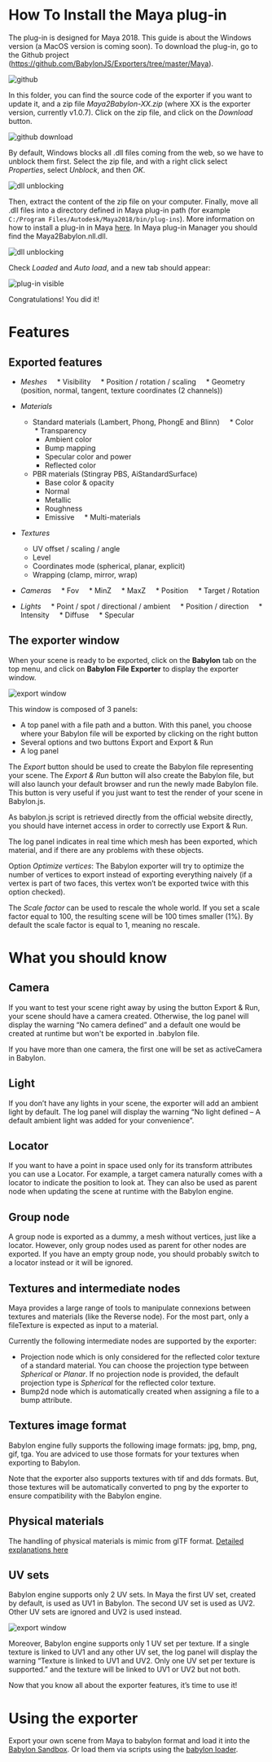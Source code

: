 # How To Install the Maya plug-in 

The plug-in is designed for Maya 2018. This guide is about the Windows version (a MacOS version is coming soon). To download the plug-in, go to the Github project (https://github.com/BabylonJS/Exporters/tree/master/Maya).  

![github](/img/exporters/Maya/1_github.jpg)

In this folder, you can find the source code of the exporter if you want to update it, and a zip file _Maya2Babylon-XX.zip_ (where XX is the exporter version, currently v1.0.7). Click on the zip file, and click on the _Download_ button. 

![github download](/img/exporters/Maya/2_github_dl.jpg)

By default, Windows blocks all .dll files coming from the web, so we have to unblock them first. Select the zip file, and with a right click select _Properties_, select _Unblock_, and then _OK_.

![dll unblocking](/img/exporters/Maya/3_dll_unlocking.jpg)

Then, extract the content of the zip file on your computer. Finally, move all .dll files into a directory defined in Maya plug-in path (for example `C:/Program Files/Autodesk/Maya2018/bin/plug-ins`). More information on how to install a plug-in in Maya [here](https://knowledge.autodesk.com/support/maya/learn-explore/caas/CloudHelp/cloudhelp/2016/ENU/Maya/files/GUID-FA51BD26-86F3-4F41-9486-2C3CF52B9E17-htm.html). In Maya plug-in Manager you should find the Maya2Babylon.nll.dll.

![dll unblocking](/img/exporters/Maya/4_maya_plug_in_manager.jpg)

Check _Loaded_ and _Auto load_, and a new tab should appear: 

![plug-in visible](/img/exporters/Maya/5_plugin_visible.jpg)

Congratulations! You did it!

# Features  #

## Exported features

* _Meshes_
    * Visibility
    * Position / rotation / scaling
    * Geometry (position, normal, tangent, texture coordinates (2 channels))

* _Materials_
    * Standard materials (Lambert, Phong, PhongE and Blinn)
        * Color
        * Transparency
        * Ambient color
        * Bump mapping
        * Specular color and power
        * Reflected color
    * PBR materials (Stingray PBS, AiStandardSurface)
        * Base color & opacity
        * Normal
        * Metallic
        * Roughness
        * Emissive
    * Multi-materials

* _Textures_
    * UV offset / scaling / angle
    * Level
    * Coordinates mode (spherical, planar, explicit)
    * Wrapping (clamp, mirror, wrap)

* _Cameras_
    * Fov
    * MinZ
    * MaxZ
    * Position
    * Target / Rotation

* _Lights_
    * Point / spot / directional / ambient
    * Position / direction
    * Intensity
    * Diffuse
    * Specular

## The exporter window 

When your scene is ready to be exported, click on the __Babylon__ tab on the top menu, and click on __Babylon File Exporter__ to display the exporter window. 

![export window](/img/exporters/Maya/6_export_window.jpg)

This window is composed of 3 panels:
* A top panel with a file path and a button. With this panel, you choose where your Babylon file will be exported by clicking on the right button
* Several options and two buttons Export and Export & Run
* A log panel
 
The _Export_ button should be used to create the Babylon file representing your scene. The _Export & Run_ button will also create the Babylon file, but will also launch your default browser and run the newly made Babylon file. This button is very useful if you just want to test the render of your scene in Babylon.js.

As babylon.js script is retrieved directly from the official website directly, you should have internet access in order to correctly use Export & Run.

The log panel indicates in real time which mesh has been exported, which material, and if there are any problems with these objects.

Option _Optimize vertices_: The Babylon exporter will try to optimize the number of vertices to export instead of exporting everything naively (if a vertex is part of two faces, this vertex won’t be exported twice with this option checked).

The _Scale factor_ can be used to rescale the whole world. If you set a scale factor equal to 100, the resulting scene will be 100 times smaller (1%). By default the scale factor is equal to 1, meaning no rescale.

# What you should know

## Camera

If you want to test your scene right away by using the button Export & Run, your scene should have a camera created. Otherwise, the log panel will display the warning “No camera defined” and a default one would be created at runtime but won't be exported in .babylon file.

If you have more than one camera, the first one will be set as activeCamera in Babylon.

## Light

If you don’t have any lights in your scene, the exporter will add an ambient light by default. The log panel will display the warning “No light defined – A default ambient light was added for your convenience”. 

## Locator

If you want to have a point in space used only for its transform attributes you can use a Locator. For example, a target camera naturally comes with a locator to indicate the position to look at. They can also be used as parent node when updating the scene at runtime with the Babylon engine.

## Group node

A group node is exported as a dummy, a mesh without vertices, just like a locator. However, only group nodes used as parent for other nodes are exported. If you have an empty group node, you should probably switch to a locator instead or it will be ignored.

## Textures and intermediate nodes

Maya provides a large range of tools to manipulate connexions between textures and materials (like the Reverse node). For the most part, only a fileTexture is expected as input to a material.

Currently the following intermediate nodes are supported by the exporter:
- Projection node which is only considered for the reflected color texture of a standard material. You can choose the projection type between _Spherical_ or _Planar_. If no projection node is provided, the default projection type is _Spherical_ for the reflected color texture.
- Bump2d node which is automatically created when assigning a file to a bump attribute.

## Textures image format

Babylon engine fully supports the following image formats: jpg, bmp, png, gif, tga. You are adviced to use those formats for your textures when exporting to Babylon.

Note that the exporter also supports textures with tif and dds formats. But, those textures will be automatically converted to png by the exporter to ensure compatibility with the Babylon engine.

## Physical materials

The handling of physical materials is mimic from glTF format. [Detailed explanations here](/resources/Maya_to_glTF#pbr-materials)

## UV sets

Babylon engine supports only 2 UV sets. In Maya the first UV set, created by default, is used as UV1 in Babylon. The second UV set is used as UV2. Other UV sets are ignored and UV2 is used instead.

![export window](/img/exporters/Maya/7_uv_set_editor.jpg)

Moreover, Babylon engine supports only 1 UV set per texture. If a single texture is linked to UV1 and any other UV set, the log panel will display the warning “Texture is linked to UV1 and UV2. Only one UV set per texture is supported.” and the texture will be linked to UV1 or UV2 but not both.

Now that you know all about the exporter features, it’s time to use it! 

# Using the exporter

Export your own scene from Maya to babylon format and load it into the [Babylon Sandbox](http://sandbox.babylonjs.com/). Or load them via scripts using the [babylon loader](/how_to/how_to_use_assetsmanager).